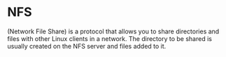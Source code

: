 # NFS
(Network File Share)  is a protocol that allows you to share directories and files with other Linux clients in a network. The directory to be shared is usually created on the NFS server and files added to it.

